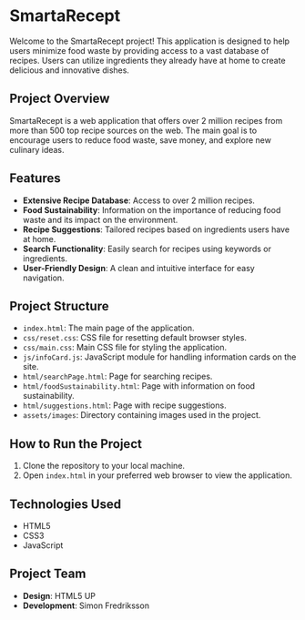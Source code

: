 # SmartaRecept

Welcome to the SmartaRecept project! This application is designed to help users minimize food waste by providing access to a vast database of recipes. Users can utilize ingredients they already have at home to create delicious and innovative dishes.

## Project Overview

SmartaRecept is a web application that offers over 2 million recipes from more than 500 top recipe sources on the web. The main goal is to encourage users to reduce food waste, save money, and explore new culinary ideas.

## Features

- **Extensive Recipe Database**: Access to over 2 million recipes.
- **Food Sustainability**: Information on the importance of reducing food waste and its impact on the environment.
- **Recipe Suggestions**: Tailored recipes based on ingredients users have at home.
- **Search Functionality**: Easily search for recipes using keywords or ingredients.
- **User-Friendly Design**: A clean and intuitive interface for easy navigation.

## Project Structure

- `index.html`: The main page of the application.
- `css/reset.css`: CSS file for resetting default browser styles.
- `css/main.css`: Main CSS file for styling the application.
- `js/infoCard.js`: JavaScript module for handling information cards on the site.
- `html/searchPage.html`: Page for searching recipes.
- `html/foodSustainability.html`: Page with information on food sustainability.
- `html/suggestions.html`: Page with recipe suggestions.
- `assets/images`: Directory containing images used in the project.

## How to Run the Project

1. Clone the repository to your local machine.
2. Open `index.html` in your preferred web browser to view the application.

## Technologies Used

- HTML5
- CSS3
- JavaScript

## Project Team

- **Design**: HTML5 UP
- **Development**: Simon Fredriksson
